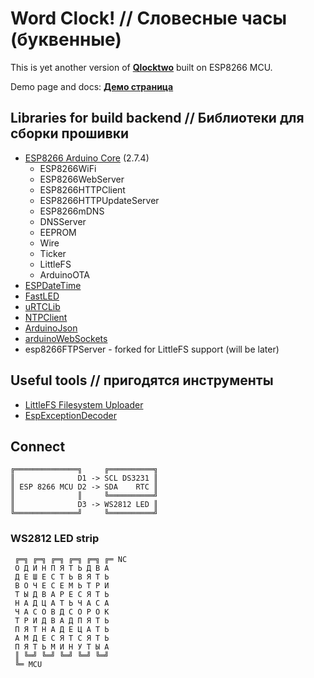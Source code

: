 # Word Clock! // Словесные часы (буквенные)

This is yet another version of **[Qlocktwo](https://qlocktwo.com/)** built on ESP8266 MCU.

Demo page and docs: **[Демо страница](https://timophey.github.io/qlocktwo/)**

## Libraries for build backend // Библиотеки для сборки прошивки
 - [ESP8266 Arduino Core](https://github.com/esp8266/Arduino) (2.7.4)
	 - ESP8266WiFi
	 - ESP8266WebServer
	 - ESP8266HTTPClient
	 - ESP8266HTTPUpdateServer
	 - ESP8266mDNS
	 - DNSServer
	 - EEPROM
	 - Wire
	 - Ticker
	 - LittleFS
	 - ArduinoOTA
 - [ESPDateTime](https://github.com/mcxiaoke/ESPDateTime)
 - [FastLED](https://github.com/FastLED/FastLED)
 - [uRTCLib](https://github.com/Naguissa/uRTCLib)
 - [NTPClient](https://github.com/arduino-libraries/NTPClient)
 - [ArduinoJson](https://github.com/bblanchon/ArduinoJson)
 - [arduinoWebSockets](https://github.com/Links2004/arduinoWebSockets/)
 - esp8266FTPServer - forked for LittleFS support (will be later)

## Useful tools // пригодятся инструменты
 - [LittleFS Filesystem Uploader](https://github.com/earlephilhower/arduino-esp8266littlefs-plugin)
 - [EspExceptionDecoder](https://github.com/me-no-dev/EspExceptionDecoder)


## Connect

```
╔══════════════╗     ╔══════════╗
║              D1 -> SCL DS3231 ║
║ ESP 8266 MCU D2 -> SDA    RTC ║
║              ║     ╚══════════╝
║              D3 -> WS2812 LED ║
╚══════════════╝     ╚══════════╝
```
### WS2812 LED strip
```
 ╔═╗ ╔═╗ ╔═╗ ╔═╗ ╔═╗ ╔═ NC
 О Д И Н П Я Т Ь Д В А 
 Д Е Ш Е С Т Ь В Я Т Ь 
 В О Ч Е С Е М Ь Т Р И 
 Т Ы Д В А Р Е С Я Т Ь 
 Н А Д Ц А Т Ь Ч А С А 
 Ч А С О В Д С О Р О К 
 Т Р И Д В А Д П Я Т Ь 
 П Я Т Н А Д Е Ц А Т Ь 
 А М Д Е С Я Т С Я Т Ь 
 П Я Т Ь М И Н У Т Ы А 
 ║ ╚═╝ ╚═╝ ╚═╝ ╚═╝ ╚═╝ 
 ╚═ MCU
```
 
